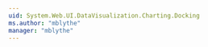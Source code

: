 ```yaml
---
uid: System.Web.UI.DataVisualization.Charting.Docking
ms.author: "mblythe"
manager: "mblythe"
---
```

